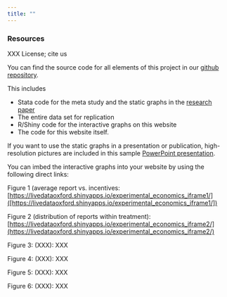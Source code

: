 ```yaml
---
title: ""
---
```



### Resources

XXX License; cite us

You can find the source code for all elements of this project in our [github repository](https://github.com/truthtellingstudy).

This includes 
* Stata code for the meta study and the static graphs in the [research paper](http://ftp.iza.org/dp10188.pdf)
* The entire data set for replication
* R/Shiny code for the interactive graphs on this website
* The code for this website itself.

If you want to use the static graphs in a presentation or publication, high-resolution pictures are included in this sample [PowerPoint presentation](XXX).

You can imbed the interactive graphs into your website by using the following direct links:

Figure 1 (average report vs. incentives: [https://livedataoxford.shinyapps.io/experimental_economics_iframe1/]([https://livedataoxford.shinyapps.io/experimental_economics_iframe1/])

Figure 2 (distribution of reports within treatment): [https://livedataoxford.shinyapps.io/experimental_economics_iframe2/](https://livedataoxford.shinyapps.io/experimental_economics_iframe2/)

Figure 3: (XXX): XXX

Figure 4: (XXX): XXX

Figure 5: (XXX): XXX

Figure 6: (XXX): XXX


